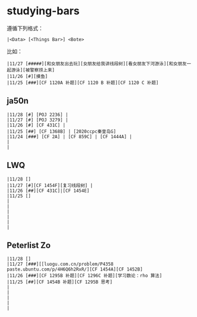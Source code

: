 # studying-bars

遵循下列格式：
``` text
|<Data> [<Things Bar>] <Bote>
```

比如：
``` text
|11/27 [#####][和女朋友出去玩][女朋友给我讲线段树][看女朋友下河游泳][和女朋友一起游泳][被警察捞上来]
|11/26 [#][摸鱼]
|11/25 [###][CF 1120A 补题][CF 1120 B 补题][CF 1120 C 补题]
```

## ja50n

``` text
|11/28 [#] [POJ 2236] |
|11/27 [#] [POJ 3279] |
|11/26 [#] [CF 431C] | 
|11/25 [##] [CF 1368B] | [2020ccpc秦皇岛G]
|11/24 [###] [CF 2A] | [CF 859C] | [CF 1444A] | 
|
|
```

## LWQ

``` text
|11/28 []
|11/27 [#][CF 1454F][复习线段树] |
|11/26 [##][CF 431C]|[CF 1454E]
|11/25 []
|
|
|
|
|
|
```

## Peterlist Zo

``` text
|11/28 []
|11/27 [###][[luogu.com.cn/problem/P4358 paste.ubuntu.com/p/4H6Q6h2RxR/][CF 1454A][CF 1452B]
|11/26 [###][CF 1295B 补题][CF 1296C 补题][学习数论：rho 算法]
|11/25 [##][CF 1454B 补题][CF 1295B 思考]
|
|
|
|
|
```

